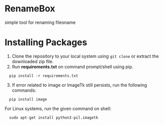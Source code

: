 # RenameBox
simple tool for renaming filesname

# Installing Packages
1. Clone the repository to your local system using ```git clone``` or extract the downloaded zip file.
2. Run **requirements.txt** on command prompt/shell using pip.

```
  pip install -r requirements.txt
```
3. If error related to image or ImageTk still persists, run the following commands:

```
  pip install image
````

For Linux systems, run the given command on shell:
```
  sudo apt-get install python3-pil.imagetk
```
